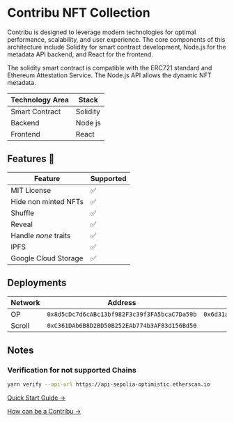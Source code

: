 # Contribu NFT Collection

Contribu is designed to leverage modern technologies for optimal performance, scalability, and user experience. The core components of this architecture include Solidity for smart contract development, Node.js for the metadata API backend, and React for the frontend.

The solidity smart contract is compatible with the ERC721 standard and Ethereum Attestation Service. The Node.js API allows the dynamic NFT metadata.

| Technology Area | Stack    |
| --------------- | -------- |
| Smart Contract  | Solidity |
| Backend         | Node js  |
| Frontend        | React    |

## Features 👀

| Feature              | Supported |
| -------------------- | --------- |
| MIT License          | ✅        |
| Hide non minted NFTs | ✅        |
| Shuffle              | ✅        |
| Reveal               | ✅        |
| Handle _none_ traits | ✅        |
| IPFS                 | ✅        |
| Google Cloud Storage | ✅        |

## Deployments

| Network | Address                                      | Schema ID                                                            |
| ------- | -------------------------------------------- | -------------------------------------------------------------------- |
| OP      | `0x8d5cDc7d6cABc13bf982F3c39f3FA5bcaC7Da59b` | `0x6d31aea5da7ef46bfaf9b2842fd5013fb1db5a46a24c855b361dbdee1f855573` |
| Scroll  | `0xC361DAb6B8D2BD50B252EAb774b3AF83d156Bd50` |                                                                      |

## Notes

### Verification for not supported Chains

```sh
yarn verify --api-url https://api-sepolia-optimistic.etherscan.io
```

[Quick Start Guide ->](/docs/en/development/quick%20start.md)

[How can be a Contribu ->](/CONTRIBUTING.md)
